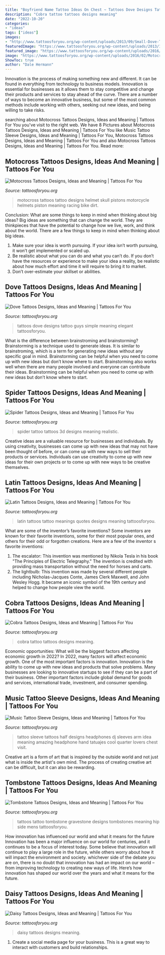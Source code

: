 ```yaml
---
title: "Boyfriend Name Tattoo Ideas On Chest ~ Tattoos Dove Designs Tattoo Guys Simple Meaning Elegant Tattoosforyou"
description: "Cobra tattoo tattoos designs meaning"
date: "2022-10-20"
categories:
- "ideas"
tags: ["ideas"]
images:
- "http://www.tattoosforyou.org/wp-content/uploads/2013/09/Small-Dove-Tattoos.jpg"
featuredImage: "https://www.tattoosforyou.org/wp-content/uploads/2013/11/Latin-Tattoos.jpg"
featured_image: "https://www.tattoosforyou.org/wp-content/uploads/2016/02/Motocross-Tattoo.jpg"
image: "https://www.tattoosforyou.org/wp-content/uploads/2016/02/Motocross-Tattoo.jpg"
ShowToc: true
author: "Dale Hermann"
---
```



Innovation is the process of making something new and different. It can be found in everything from technology to business models. Innovation is essential for businesses as it allows them to stay competitive and change their products and services to stay ahead of the curve. There are a number of ways to become an innovative business, but some of the most common methods include working with others, seeking out new ideas, and being willing to take risks.

	

		
searching about Motocross Tattoos Designs, Ideas and Meaning | Tattoos For You you've visit to the right web. We have 8 Pictures about Motocross Tattoos Designs, Ideas and Meaning | Tattoos For You like Music Tattoo Sleeve Designs, Ideas and Meaning | Tattoos For You, Motocross Tattoos Designs, Ideas and Meaning | Tattoos For You and also Motocross Tattoos Designs, Ideas and Meaning | Tattoos For You. Read more:
		
    
## Motocross Tattoos Designs, Ideas And Meaning | Tattoos For You

<img loading=lazy src="https://www.tattoosforyou.org/wp-content/uploads/2016/02/Motocross-Tattoo.jpg" onerror="this.onerror=null;this.src='https://tse1.mm.bing.net/th?id=OIP.Ztg-Xm_G-EqT4FQVe9mZJAHaJ2&amp;pid=15.1';" alt="Motocross Tattoos Designs, Ideas and Meaning | Tattoos For You">

_Source: tattoosforyou.org_

>motocross tattoos tattoo designs helmet skull pistons motorcycle helmets piston meaning racing bike dirt. 

	

Conclusion: What are some things to keep in mind when thinking about big ideas?
Big ideas are something that can change the world. They are thinkpieces that have the potential to change how we live, work, and think about the world. There are a few things to keep in mind when thinking about big ideas. 
1. Make sure your idea is worth pursuing. If your idea isn’t worth pursuing, it won’t get implemented or scaled up. 
2. Be realistic about what you can do and what you can’t do. If you don’t have the resources or experience to make your idea a reality, be realistic about how much effort and time it will require to bring it to market. 
3. Don’t over-estimate your skillset or abilities.

    
## Dove Tattoos Designs, Ideas And Meaning | Tattoos For You

<img loading=lazy src="http://www.tattoosforyou.org/wp-content/uploads/2013/09/Small-Dove-Tattoos.jpg" onerror="this.onerror=null;this.src='https://tse2.mm.bing.net/th?id=OIP.faXQleQJomQl-guFEmQv5QHaJ4&amp;pid=15.1';" alt="Dove Tattoos Designs, Ideas and Meaning | Tattoos For You">

_Source: tattoosforyou.org_

>tattoos dove designs tattoo guys simple meaning elegant tattoosforyou. 

	

What is the difference between brainstroming and brainstorming?
Brainstorming is a technique used to generate ideas. It is similar to brainstroming, which is a term for generating new ideas without any specific goal in mind. Brainstorming can be helpful when you need to come up with new ideas but don’t know where to start.  Brainstorming also works well when there are many people involved and everyone can contribute their ideas. Brainstorming can be helpful when you need to come up with new ideas but don’t know where to start.

    
## Spider Tattoos Designs, Ideas And Meaning | Tattoos For You

<img loading=lazy src="http://www.tattoosforyou.org/wp-content/uploads/2013/11/Spider-Tattoo-3D.jpg" onerror="this.onerror=null;this.src='https://tse4.mm.bing.net/th?id=OIP.th6aITxrg8Nekxj4nner3AHaJ3&amp;pid=15.1';" alt="Spider Tattoos Designs, Ideas and Meaning | Tattoos For You">

_Source: tattoosforyou.org_

>spider tattoo tattoos 3d designs meaning realistic. 

	

Creative ideas are a valuable resource for businesses and individuals. By using creativity, businesses can come up with new ideas that may not have been thought of before, or can come up with new ways to sell their products or services. Individuals can use creativity to come up with new ideas for their own projects or to come up with new ways to be creative themselves.

    
## Latin Tattoos Designs, Ideas And Meaning | Tattoos For You

<img loading=lazy src="https://www.tattoosforyou.org/wp-content/uploads/2013/11/Latin-Tattoos.jpg" onerror="this.onerror=null;this.src='https://tse2.mm.bing.net/th?id=OIP.ZjtVydJ9U87pX-Y61CRkcQHaJ4&amp;pid=15.1';" alt="Latin Tattoos Designs, Ideas and Meaning | Tattoos For You">

_Source: tattoosforyou.org_

>latin tattoos tattoo meanings quotes designs meaning tattoosforyou. 

	

What are some of the inventor’s favorite inventions?
Some inventors are known for their favorite inventions, some for their most popular ones, and others for their odd or forgotten creations. Here are a few of the inventor s favorite inventions:
1. The escalator: This invention was mentioned by Nikola Tesla in his book "The Principles of Electric Telegraphy." The invention is credited with providing mass transportation without the need for horses and carts.
2. The lightbulb: This invention was made by several different people including Nicholas-Jacques Conte, James Clerk Maxwell, and John Wesley Hogg. It became an iconic symbol of the 19th century and helped to change how people view the world.

    
## Cobra Tattoos Designs, Ideas And Meaning | Tattoos For You

<img loading=lazy src="https://www.tattoosforyou.org/wp-content/uploads/2016/03/Cobra-Tattoo.jpg" onerror="this.onerror=null;this.src='https://tse3.mm.bing.net/th?id=OIP.Fm3mWNFbAZHVoC8vp5XGMQHaKO&amp;pid=15.1';" alt="Cobra Tattoos Designs, Ideas and Meaning | Tattoos For You">

_Source: tattoosforyou.org_

>cobra tattoo tattoos designs meaning. 

	

Economic opportunities: What will be the biggest factors affecting economic growth in 2022?
In 2022, many factors will affect economic growth. One of the most important factors is innovation. Innovation is the ability to come up with new ideas and products that solve problems. Many businesses are looking to innovative startups to see if they can be a part of their business. Other important factors include global demand for goods and services, international trade, investment, and consumer spending.

    
## Music Tattoo Sleeve Designs, Ideas And Meaning | Tattoos For You

<img loading=lazy src="https://www.tattoosforyou.org/wp-content/uploads/2017/09/Tattoo-Music-Sleeve.jpg" onerror="this.onerror=null;this.src='https://tse4.mm.bing.net/th?id=OIP.PDRC-UUGq8gxzbcciDBTigHaOl&amp;pid=15.1';" alt="Music Tattoo Sleeve Designs, Ideas and Meaning | Tattoos For You">

_Source: tattoosforyou.org_

>tattoo sleeve tattoos half designs headphones dj sleeves arm idea meaning amazing headphone hand tatuajes cool quarter lovers chest visit. 

	

Creative art is a form of art that is inspired by the outside world and not just what is inside the artist's own mind. The process of creating creative art can be difficult, but it can also be rewarding.

    
## Tombstone Tattoos Designs, Ideas And Meaning | Tattoos For You

<img loading=lazy src="https://www.tattoosforyou.org/wp-content/uploads/2016/02/Tattoos-of-Tombstones.jpg" onerror="this.onerror=null;this.src='https://tse3.mm.bing.net/th?id=OIP.JJ5aDqGgCnlu3HTNiPlgLQHaJ4&amp;pid=15.1';" alt="Tombstone Tattoos Designs, Ideas and Meaning | Tattoos For You">

_Source: tattoosforyou.org_

>tattoos tattoo tombstone gravestone designs tombstones meaning hip side mens tattoosforyou. 

	

How innovation has influenced our world and what it means for the future
Innovation has been a major influence on our world for centuries, and it continues to be a focus of interest today. Some believe that innovation will continue to play a large role in the future, while others worry about how it will impact the environment and society. whichever side of the debate you are on, there is no doubt that innovation has had an impact on our world – from improving technology to creating new ways of life. Here’s how innovation has shaped our world over the years and what it means for the future.

    
## Daisy Tattoos Designs, Ideas And Meaning | Tattoos For You

<img loading=lazy src="http://www.tattoosforyou.org/wp-content/uploads/2013/10/Daisy-Tattoos.jpg" onerror="this.onerror=null;this.src='https://tse4.mm.bing.net/th?id=OIP.BjMQoqfS0BExgH0pJfo48QHaJ4&amp;pid=15.1';" alt="Daisy Tattoos Designs, Ideas and Meaning | Tattoos For You">

_Source: tattoosforyou.org_

>daisy tattoos designs meaning. 

	

1. Create a social media page for your business. This is a great way to interact with customers and build relationships.

